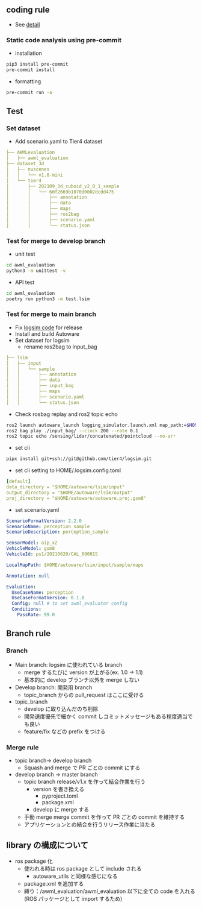 ## coding rule

- See [detail](https://github.com/tier4/AWMLtools/blob/main/docs/development/contribution.md)

### Static code analysis using pre-commit

- installation

```bash
pip3 install pre-commit
pre-commit install
```

- formatting

```bash
pre-commit run -a
```

## Test

### Set dataset

- Add scenario.yaml to Tier4 dataset

```yaml
├── AWMLevaluation
│   ├── awml_evaluation
├── dataset_3d
│   ├── nuscenes
│   │   └── v1.0-mini
│   └── tier4
│       ├── 202109_3d_cuboid_v2_0_1_sample
│       │   └── 60f2669b1070d0002dcdd475
│       │       ├── annotation
│       │       ├── data
│       │       ├── maps
│       │       ├── ros2bag
│       │       ├── scenario.yaml
│       │       └── status.json
```

### Test for merge to develop branch

- unit test

```bash
cd awml_evaluation
python3 -m unittest -v
```

- API test

```bash
cd awml_evaluation
poetry run python3 -m test.lsim
```

### Test for merge to main branch

- Fix [logsim code](https://github.com/tier4/logsim/blob/ros2/logsim/scripts/perception_evaluator_node.py) for release
- Install and build Autoware
- Set dataset for logsim
  - rename ros2bag to input_bag

```yaml
├── lsim
│   ├── input
│   │   └── sample
│   │       ├── annotation
│   │       ├── data
│   │       ├── input_bag
│   │       ├── maps
│   │       ├── scenario.yaml
│   │       └── status.json
```

- Check rosbag replay and ros2 topic echo

```bash
ros2 launch autoware_launch logging_simulator.launch.xml map_path:=$HOME/local/results/input/maps vehicle_model:=gsm8 sensor_model:=aip_x2 control:=false planning:=false vehicle_id:=ps1/20210620/CAL_000015
ros2 bag play ./input_bag/ --clock 200 --rate 0.1
ros2 topic echo /sensing/lidar/concatenated/pointcloud --no-arr
```

- set cli

```bash
pipx install git+ssh://git@github.com/tier4/logsim.git
```

- set cli setting to HOME/.logsim.config.toml

```yaml
[default]
data_directory = "$HOME/autoware/lsim/input"
output_directory = "$HOME/autoware/lsim/output"
proj_directory = "$HOME/autoware/autoware.proj.gsm8"
```

- set scenario.yaml

```yaml
ScenarioFormatVersion: 2.2.0
ScenarioName: perception_sample
ScenarioDescription: perception_sample

SensorModel: aip_x2
VehicleModel: gsm8
VehicleId: ps1/20210620/CAL_000015

LocalMapPath: $HOME/autoware/lsim/input/sample/maps

Annotation: null

Evaluation:
  UseCaseName: perception
  UseCaseFormatVersion: 0.1.0
  Config: null # to set awml_evaluator config
  Conditions:
    PassRate: 99.0
```

## Branch rule

### Branch

- Main branch: logsim に使われている branch
  - merge するたびに version が上がる(ex. 1.0 -> 1.1)
  - 基本的に develop ブランチ以外を merge しない
- Develop branch: 開発用 branch
  - topic_branch からの pull_request はここに受ける
- topic_branch
  - develop に取り込んだのち削除
  - 開発速度優先で細かく commit しコミットメッセージもある程度適当でも良い
  - feature/fix などの prefix をつける

### Merge rule

- topic branch-> develop branch
  - Squash and merge で PR ごとの commit にする
- develop branch -> master branch
  - topic branch release/v1.x を作って結合作業を行う
    - version を書き換える
      - pyproject.toml
      - package.xml
    - develop に merge する
  - 手動 merge merge commit を作って PR ごとの commit を維持する
  - アプリケーションとの結合を行うリリース作業に当たる

## library の構成について

- ros package 化
  - 使われる時は ros package として include される
    - autoware_utils と同様な感じになる
  - package.xml を追加する
  - 縛り：/awml_evaluation/awml_evaluation 以下に全ての code を入れる(ROS パッケージとして import するため)
